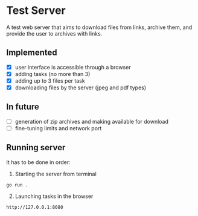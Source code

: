 # Test Server
A test web server that aims to download files from links, archive them, and provide the user to archives with links.
## Implemented
- [x] user interface is accessible through a browser
- [x] adding tasks (no more than 3)
- [x] adding up to 3 files per task
- [x] downloading files by the server (jpeg and pdf types)
## In future
- [ ] generation of zip archives and making available for download
- [ ] fine-tuning limits and network port
## Running server
It has to be done in order:
1) Starting the server from terminal
```
go run .
```
2) Launching tasks in the browser
```
http://127.0.0.1:8080
```
